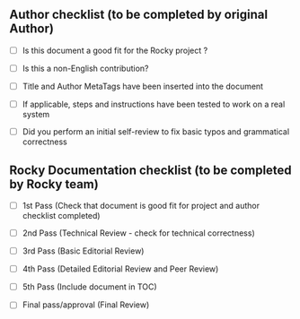 ## Author checklist (to be completed by original Author)
- [ ] Is this document a good fit for the Rocky project ?
- [ ] Is this a non-English contribution? 
- [ ] Title and Author MetaTags have been inserted into the document 
- [ ] If applicable, steps and instructions have been tested to work on a real system
- [ ] Did you perform an initial self-review to fix basic typos and grammatical correctness


## Rocky Documentation checklist  (to be completed by Rocky team) 
- [ ] 1st Pass (Check that document is good fit for project and author checklist completed)
- [ ] 2nd Pass (Technical Review - check for technical correctness) 
- [ ] 3rd Pass (Basic Editorial Review)
- [ ] 4th Pass (Detailed Editorial Review and Peer Review)
- [ ] 5th Pass (Include document in TOC)
- [ ] Final pass/approval (Final Review)

